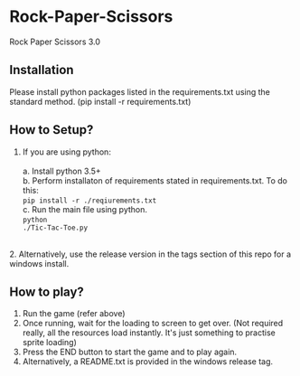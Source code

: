 # Rock-Paper-Scissors
Rock Paper Scissors 3.0 


## Installation
Please install python packages listed in the requirements.txt using the standard method. (pip install -r requirements.txt)

## How to Setup?

1. If you are using python:<br/><br/>
  a. Install python 3.5+ <br/>
  b. Perform installaton of requirements stated in requirements.txt. To do this: <br/>
  <code>pip install -r ./reqiurements.txt </code><br/>
  c. Run the main file using python.<br/>
  <code>python ./Tic-Tac-Toe.py</code><br/>
<br/>
2. Alternatively, use the release version in the tags section of this repo for a windows install.

## How to play?

1. Run the game (refer above)<br/>
2. Once running, wait for the loading to screen to get over. (Not required really, all the resources load instantly. It's just something to practise sprite loading) <br/>
3.  Press the END button to start the game and to play again. <br/>
4.  Alternatively, a README.txt is provided in the windows release tag. 
